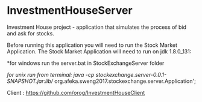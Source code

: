 # InvestmentHouseServer
Investment House project - application that simulates the process of bid and ask for stocks.

Before running this application you will need to run the Stock Market Application.
The Stock Market Application will need to run on jdk 1.8.0_131:

*for windows run the server.bat in StockExchangeServer folder

*for unix run from terminal: 
java -cp stockexchange.server-0.0.1-SNAPSHOT.jar:lib/* org.afeka.sweng2017.stockexchange.server.Application';


Client : https://github.com/orog/InvestmentHouseClient
